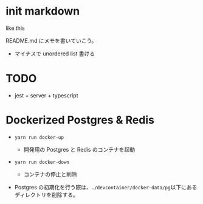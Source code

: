 # init markdown

like this

README.md にメモを書いていこう。

- マイナスで unordered list 書ける

# TODO

- jest + server + typescript

# Dockerized Postgres & Redis

- `yarn run docker-up`
  - 開発用の Postgres と Redis のコンテナを起動
- `yarn run docker-down`

  - コンテナの停止と削除

- Postgres の初期化を行う際は、`./devcontainer/docker-data/pg`以下にあるディレクトリを削除する。
